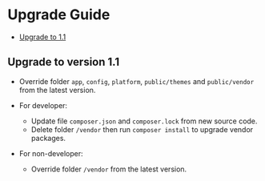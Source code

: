 # Upgrade Guide

- [Upgrade to 1.1](#version_1_1)

<a name="version_1_1"></a>
## Upgrade to version 1.1

- Override folder `app`, `config`, `platform`, `public/themes` and `public/vendor` from the latest version.

- For developer:
    - Update file `composer.json` and `composer.lock` from new source code.
    - Delete folder `/vendor` then run `composer install` to upgrade vendor packages.
    
- For non-developer:
    - Override folder `/vendor` from the latest version.
